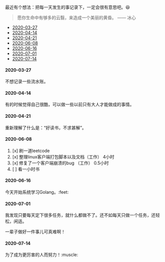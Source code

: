 最近有个想法：把每一天发生的事记录下，一定会很有意思吧。:laughing:

> 愿你生命中有够多的云翳，来造成一个美丽的黄昏。    —— 冰心

* [2020-03-27](#user-content-20200327)
* [2020-04-14](#user-content-20200414)
* [2020-04-21](#user-content-20200421)
* [2020-06-08](#user-content-20200608)
* [2020-06-16](#user-content-20200616)
* [2020-07-01](#user-content-20200701)
* [2020-07-14](#user-content-20200714)

#### 2020-03-27
<span id='20200327'>
不想记录一些流水账。
</span>

#### 2020-04-14
<span id='20200414'>
有的时候觉得自己很酷，可以做一些以前只有大人才能做成的事情。
</span>

#### 2020-04-21
<span id='20200421'>
重新理解了什么是：“好读书，不求甚解”。
</span>

#### 2020-06-08
<span id='20200608'></span>
1. [x] 刷一道leetcode
2. [x] 整理linux客户端打包脚本以及文档（工作） 4小时
3. [x] 修复了一个客户端崩溃的bug （工作） 0.5小时
4. [ ] 看一小时书

#### 2020-06-16
<span id='20200616'>
今天开始系统学习Golang。:feet:
</span>

#### 2020-07-01
<span id='20200701'>
我发现只要每天定下很多任务，就什么都做不了。还不如每天只做一个任务，还轻松，闲适。

一辈子做好一件事儿可真难啊！
</span>

#### 2020-07-14
<span id='20200714'>
为了成为更厉害的人而努力！:muscle:
</span>